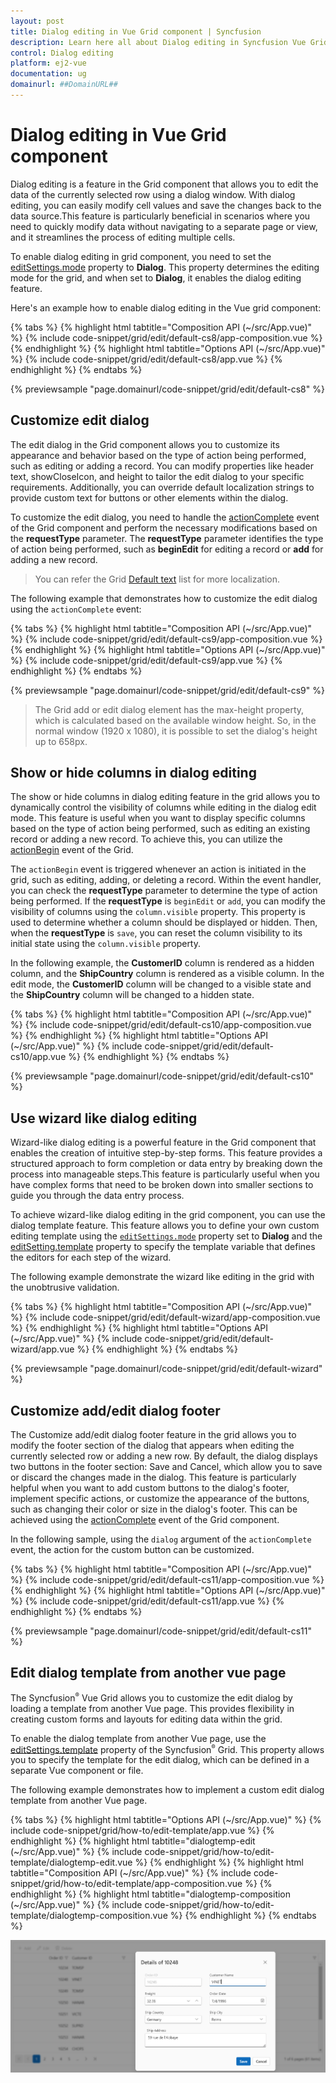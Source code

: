 ```yaml
---
layout: post
title: Dialog editing in Vue Grid component | Syncfusion
description: Learn here all about Dialog editing in Syncfusion Vue Grid component of Syncfusion Essential JS 2 and more.
control: Dialog editing 
platform: ej2-vue
documentation: ug
domainurl: ##DomainURL##
--- 
```


# Dialog editing in Vue Grid component

Dialog editing is a feature in the Grid component that allows you to edit the data of the currently selected row using a dialog window. With dialog editing, you can easily modify cell values and save the changes back to the data source.This feature is particularly beneficial in scenarios where you need to quickly modify data without navigating to a separate page or view, and it streamlines the process of editing multiple cells.

To enable dialog editing in grid component, you need to set the [editSettings.mode](https://ej2.syncfusion.com/vue/documentation/api/grid/editSettings/#mode) property to **Dialog**. This property determines the editing mode for the grid, and when set to **Dialog**, it enables the dialog editing feature.

Here's an example how to enable dialog editing in the Vue grid component:

{% tabs %}
{% highlight html tabtitle="Composition API (~/src/App.vue)" %}
{% include code-snippet/grid/edit/default-cs8/app-composition.vue %}
{% endhighlight %}
{% highlight html tabtitle="Options API (~/src/App.vue)" %}
{% include code-snippet/grid/edit/default-cs8/app.vue %}
{% endhighlight %}
{% endtabs %}
        
{% previewsample "page.domainurl/code-snippet/grid/edit/default-cs8" %}

## Customize edit dialog

The edit dialog in the Grid component allows you to customize its appearance and behavior based on the type of action being performed, such as editing or adding a record. You can modify properties like header text, showCloseIcon, and height to tailor the edit dialog to your specific requirements. Additionally, you can override default localization strings to provide custom text for buttons or other elements within the dialog.

To customize the edit dialog, you need to handle the [actionComplete](https://ej2.syncfusion.com/vue/documentation/api/grid/#actioncomplete) event of the Grid component and perform the necessary modifications based on the **requestType** parameter. The **requestType** parameter identifies the type of action being performed, such as **beginEdit** for editing a record or **add** for adding a new record.

>You can refer the Grid [Default text](../global-local/) list for more localization.

The following example that demonstrates how to customize the edit dialog using the `actionComplete` event:

{% tabs %}
{% highlight html tabtitle="Composition API (~/src/App.vue)" %}
{% include code-snippet/grid/edit/default-cs9/app-composition.vue %}
{% endhighlight %}
{% highlight html tabtitle="Options API (~/src/App.vue)" %}
{% include code-snippet/grid/edit/default-cs9/app.vue %}
{% endhighlight %}
{% endtabs %}
        
{% previewsample "page.domainurl/code-snippet/grid/edit/default-cs9" %}

> The Grid add or edit dialog element has the max-height property, which is calculated based on the available window height. So, in the normal window (1920 x 1080), it is possible to set the dialog's height up to 658px.

## Show or hide columns in dialog editing

The show or hide columns in dialog editing feature in the grid allows you to dynamically control the visibility of columns while editing in the dialog edit mode. This feature is useful when you want to display specific columns based on the type of action being performed, such as editing an existing record or adding a new record. To achieve this, you can utilize the [actionBegin](https://ej2.syncfusion.com/vue/documentation/api/grid/#actionbegin) event of the Grid. 

The `actionBegin` event is triggered whenever an action is initiated in the grid, such as editing, adding, or deleting a record. Within the event handler, you can check the **requestType** parameter to determine the type of action being performed. If the **requestType** is `beginEdit` or `add`, you can modify the visibility of columns using the `column.visible` property. This property is used to determine whether a column should be displayed or hidden. Then, when the **requestType** is `save`, you can reset the column visibility to its initial state using the `column.visible` property.

In the following example, the **CustomerID** column is rendered as a hidden column, and the **ShipCountry** column is rendered as a visible column. In the edit mode, the **CustomerID** column will be changed to a visible state and the **ShipCountry** column will be changed to a hidden state.

{% tabs %}
{% highlight html tabtitle="Composition API (~/src/App.vue)" %}
{% include code-snippet/grid/edit/default-cs10/app-composition.vue %}
{% endhighlight %}
{% highlight html tabtitle="Options API (~/src/App.vue)" %}
{% include code-snippet/grid/edit/default-cs10/app.vue %}
{% endhighlight %}
{% endtabs %}
        
{% previewsample "page.domainurl/code-snippet/grid/edit/default-cs10" %}

## Use wizard like dialog editing

Wizard-like dialog editing is a powerful feature in the Grid component that enables the creation of intuitive step-by-step forms. This feature provides a structured approach to form completion or data entry by breaking down the process into manageable steps.This feature is particularly useful when you have complex forms that need to be broken down into smaller sections to guide you through the data entry process.

To achieve wizard-like dialog editing in the grid component, you can use the dialog template feature. This feature allows you to define your own custom editing template using the [`editSettings.mode`](https://ej2.syncfusion.com/vue/documentation/api/grid/editSettings/#mode) property set to  **Dialog** and the [editSetting.template](https://ej2.syncfusion.com/vue/documentation/api/grid/editsettings/#template) property to specify the template variable that defines the editors for each step of the wizard.

The following example demonstrate the wizard like editing in the grid with the unobtrusive validation.

{% tabs %}
{% highlight html tabtitle="Composition API (~/src/App.vue)" %}
{% include code-snippet/grid/edit/default-wizard/app-composition.vue %}
{% endhighlight %}
{% highlight html tabtitle="Options API (~/src/App.vue)" %}
{% include code-snippet/grid/edit/default-wizard/app.vue %}
{% endhighlight %}
{% endtabs %}
        
{% previewsample "page.domainurl/code-snippet/grid/edit/default-wizard" %}


## Customize add/edit dialog footer

The Customize add/edit dialog footer feature in the grid allows you to modify the footer section of the dialog that appears when editing the currently selected row or adding a new row. By default, the dialog displays two buttons in the footer section: Save and Cancel, which allow you to save or discard the changes made in the dialog. This feature is particularly helpful when you want to add custom buttons to the dialog's footer, implement specific actions, or customize the appearance of the buttons, such as changing their color or size in the dialog's footer. This can be achieved using the [actionComplete](https://ej2.syncfusion.com/vue/documentation/api/grid/#actioncomplete) event of the Grid component.

In the following sample, using the `dialog` argument of the `actionComplete` event, the action for the custom button can be customized.

{% tabs %}
{% highlight html tabtitle="Composition API (~/src/App.vue)" %}
{% include code-snippet/grid/edit/default-cs11/app-composition.vue %}
{% endhighlight %}
{% highlight html tabtitle="Options API (~/src/App.vue)" %}
{% include code-snippet/grid/edit/default-cs11/app.vue %}
{% endhighlight %}
{% endtabs %}
        
{% previewsample "page.domainurl/code-snippet/grid/edit/default-cs11" %}

## Edit dialog template from another vue page

The Syncfusion<sup style="font-size:70%">&reg;</sup> Vue Grid allows you to customize the edit dialog by loading a template from another Vue page. This provides flexibility in creating custom forms and layouts for editing data within the grid.

To enable the dialog template from another Vue page, use the [editSettings.template](https://ej2.syncfusion.com/vue/documentation/api/grid/editSettings/#template) property of the Syncfusion<sup style="font-size:70%">&reg;</sup> Grid. This property allows you to specify the template for the edit dialog, which can be defined in a separate Vue component or file.

The following example demonstrates how to implement a custom edit dialog template from another Vue page.

{% tabs %}
{% highlight html tabtitle="Options API (~/src/App.vue)" %}
{% include code-snippet/grid/how-to/edit-template/app.vue %}
{% endhighlight %}
{% highlight html tabtitle="dialogtemp-edit (~/src/App.vue)" %}
{% include code-snippet/grid/how-to/edit-template/dialogtemp-edit.vue %}
{% endhighlight %}
{% highlight html tabtitle="Composition API (~/src/App.vue)" %}
{% include code-snippet/grid/how-to/edit-template/app-composition.vue %}
{% endhighlight %}
{% highlight html tabtitle="dialogtemp-composition (~/src/App.vue)" %}
{% include code-snippet/grid/how-to/edit-template/dialogtemp-composition.vue %}
{% endhighlight %}
{% endtabs %}

![dialog template](../images/edit-dialog-template.png)
